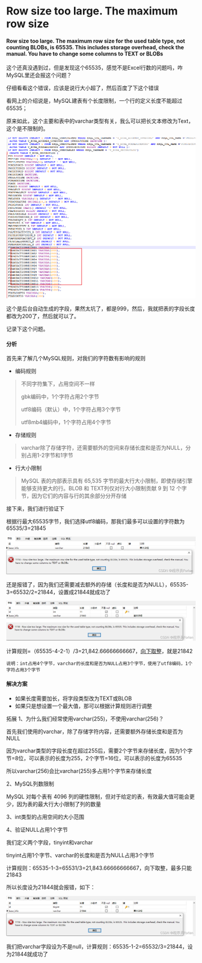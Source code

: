 # Row size too large. The maximum row size


<!--more-->

#### Row size too large. The maximum row size for the used table type, not counting BLOBs, is 65535. This includes storage overhead, check the manual. You have to change some columns to TEXT or BLOBs

这个还真没遇到过，但是发现这个65535，感觉不是Excel行数的问题吗，咋MySQL里还会报这个问题？

仔细看看这个错误，应该是说行大小超了，然后百度了下这个错误

 看网上的介绍说是，MySQL建表有个长度限制，一个行的定义长度不能超过65535；

原来如此，这个主要和表中的varchar类型有关，我么可以把长文本修改为Text，这个是不限制的。

![image-20240108140504694](/mysql/image-20240108140504694.png)

这个是后台自动生成的字段，果然太坑了，都是999，然后，我就把表的字段长度都改为200了，然后就可以了。

记录下这个问题。

#### 分析

首先来了解几个MySQL规则，对我们的字符数有影响的规则

- 编码规则

> 不同字符集下，占用空间不一样
>
> gbk编码中，1个字符占用2个字节
>
> utf8编码（默认）中，1个字符占用3个字节
>
> utf8mb4编码中，1个字符占用4个字节

- 存储规则
> varchar除了存储字符，还需要额外的空间来存储长度和是否为NULL，分别占用1-2字节和1字节

- 行大小限制
> MySQL 表的内部表示具有 65,535 字节的最大行大小限制，即使存储引擎能够支持更大的行。BLOB 和 TEXT列仅对行大小限制贡献 9 到 12 个字节，因为它们的内容与行的其余部分分开存储



接下来，我们进行验证下

根据行最大65535字节，我们选择utf8编码，那我们最多可以设置的字符数为65535/3=21845

![在这里插入图片描述](/mysql/50268ebd614042b68342d171bad45151.png)

还是报错了，因为我们还需要减去额外的存储（长度和是否为NULL），65535-3=65532/2=21844，设置成21844就成功了

![在这里插入图片描述](/mysql/08c115444d9e41728377dfeb10c241e9.png)

计算规则=（65535-4-2-1）/3=21,842.66666666667，[向下取整](https://so.csdn.net/so/search?q=向下取整&spm=1001.2101.3001.7020)，就是21842

`说明：int占用4个字节，varchar的长度和是否为NULL占用3个字节，使用了utf8编码，1个字符占用3个字节`

#### 解决方案

- 如果长度需要加长，将字段类型改为TEXT或BLOB
- 如果只是想设置一个最大值，那可以根据计算规则进行调整

拓展
1、为什么我们经常使用varchar(255)，不使用varchar(256)？

首先我们使用的varchar，除了存储字符内容，还需要额外存储长度和是否为NULL

因为varchar类型的字段长度在超过255后，需要2个字节来存储长度，因为1个字节=8位，可以表示的长度为255，2个字节=16位，可以表示的长度为65535

所以varchar(256)会比varchar(255)多占用1个字节来存储长度

2、MySQL列数限制

MySQL 对每个表有 4096 列的硬性限制，但对于给定的表，有效最大值可能会更少，因为表的最大行大小限制了列的数量

3、int类型的占用空间的大小范围

4、验证NULL占用1个字节

我们定义两个字段，tinyint和varchar

tinyint占用1个字节、varchar的长度和是否为NULL占用3个字节

计算规则：65535-1-3=65531/3=21,843.66666666667，向下取整，最多只能21843

所以长度设为21844就会报错，如下：

![在这里插入图片描述](/mysql/73bc7ab2cfcf404fbe7408d4529f7980.png)

我们把varchar字段设为不是null，计算规则：65535-1-2=65532/3=21844，设为21844就成功了
